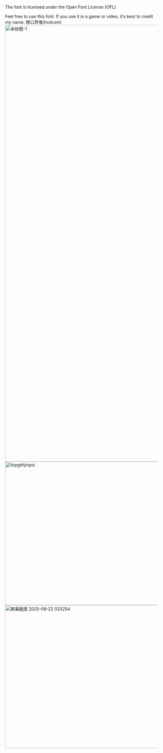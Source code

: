 The font is licensed under the Open Font License (OFL)

Feel free to use this font. If you use it in a game or video, it’s best to credit my name: 移口界堆(hvdcxm)
<img width="2560" height="1440" alt="未标题-1" src="https://github.com/user-attachments/assets/cdff5a2a-59ac-4610-bc19-15cba93c0f13" />
<img width="809" height="473" alt="fopgtihjrtpoi" src="https://github.com/user-attachments/assets/3695efcd-0348-4f20-87b1-1adbb74952c6" />
<img width="813" height="471" alt="屏幕截图 2025-08-22 025254" src="https://github.com/user-attachments/assets/cf68cdd7-3871-4239-abda-9e513cab532f" />
